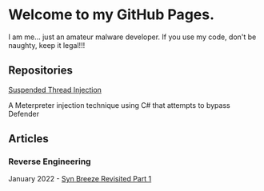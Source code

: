# Welcome to my GitHub Pages.

I am me... just an amateur malware developer. If you use my code, don't be naughty, keep it legal!!!

## Repositories

[Suspended Thread Injection](https://github.com/plackyhacker/Suspended-Thread-Injection)

A Meterpreter injection technique using C# that attempts to bypass Defender

## Articles

### Reverse Engineering

January 2022 - [Syn Breeze Revisited Part 1](https://plackyhacker.github.io/reversing/sync-breeze-reversed)
